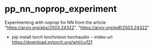 # pp_nn_noprop_experiment
Experimenting with noprop for NN from the article "https://arxiv.org/abs/2503.24322", "https://arxiv.org/pdf/2503.24322"

- pip install torch torchvision torchaudio --index-url https://download.pytorch.org/whl/cu121